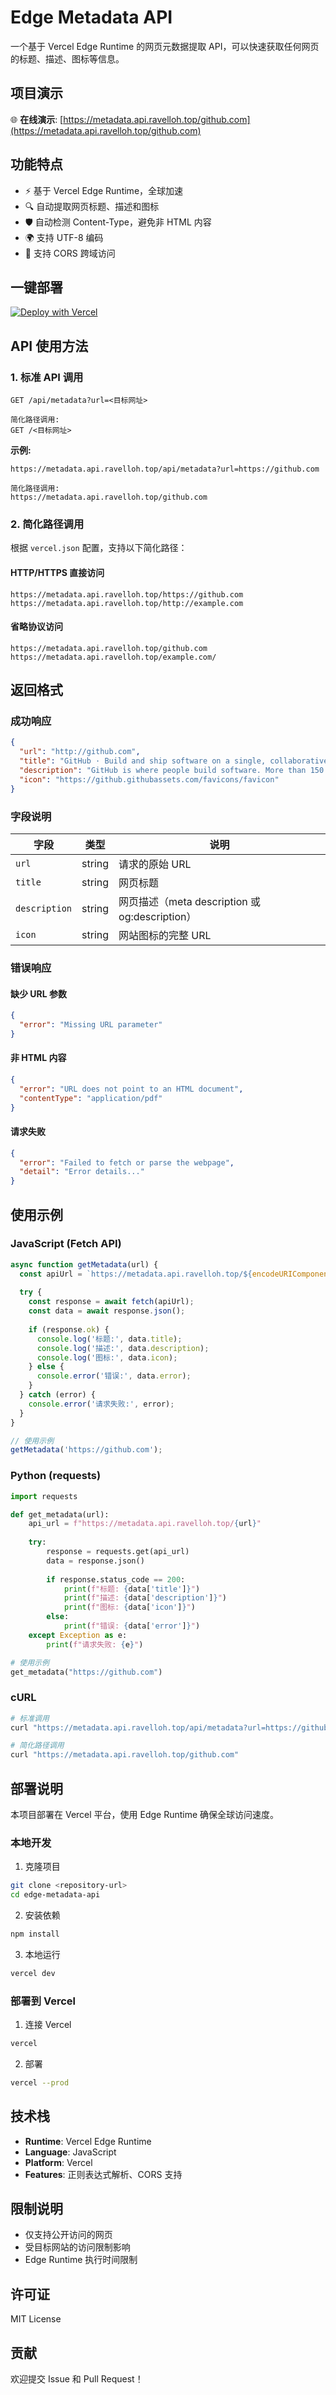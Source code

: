 # Edge Metadata API

一个基于 Vercel Edge Runtime 的网页元数据提取 API，可以快速获取任何网页的标题、描述、图标等信息。

## 项目演示

🌐 **在线演示**: [https://metadata.api.ravelloh.top/github.com](https://metadata.api.ravelloh.top/github.com)

## 功能特点

- ⚡ 基于 Vercel Edge Runtime，全球加速
- 🔍 自动提取网页标题、描述和图标
- 🛡️ 自动检测 Content-Type，避免非 HTML 内容
- 🌍 支持 UTF-8 编码
- 🚀 支持 CORS 跨域访问

## 一键部署
[![Deploy with Vercel](https://vercel.com/button)](https://vercel.com/new/clone?repository-url=https%3A%2F%2Fgithub.com%2FRavelloH%2Fedge-metadata-api)

## API 使用方法

### 1. 标准 API 调用

```
GET /api/metadata?url=<目标网址>

简化路径调用:
GET /<目标网址>
```

**示例:**
```
https://metadata.api.ravelloh.top/api/metadata?url=https://github.com

简化路径调用:
https://metadata.api.ravelloh.top/github.com
```

### 2. 简化路径调用

根据 `vercel.json` 配置，支持以下简化路径：

#### HTTP/HTTPS 直接访问
```
https://metadata.api.ravelloh.top/https://github.com
https://metadata.api.ravelloh.top/http://example.com
```

#### 省略协议访问
```
https://metadata.api.ravelloh.top/github.com
https://metadata.api.ravelloh.top/example.com/
```

## 返回格式

### 成功响应

```json
{
  "url": "http://github.com",
  "title": "GitHub · Build and ship software on a single, collaborative platform · GitHub",
  "description": "GitHub is where people build software. More than 150 million people use GitHub to discover, fork, and contribute to over 420 million projects.",
  "icon": "https://github.githubassets.com/favicons/favicon"
}
```

### 字段说明

| 字段 | 类型 | 说明 |
|------|------|------|
| `url` | string | 请求的原始 URL |
| `title` | string | 网页标题 |
| `description` | string | 网页描述（meta description 或 og:description） |
| `icon` | string | 网站图标的完整 URL |

### 错误响应

#### 缺少 URL 参数
```json
{
  "error": "Missing URL parameter"
}
```

#### 非 HTML 内容
```json
{
  "error": "URL does not point to an HTML document",
  "contentType": "application/pdf"
}
```

#### 请求失败
```json
{
  "error": "Failed to fetch or parse the webpage",
  "detail": "Error details..."
}
```

## 使用示例

### JavaScript (Fetch API)

```javascript
async function getMetadata(url) {
  const apiUrl = `https://metadata.api.ravelloh.top/${encodeURIComponent(url)}`;
  
  try {
    const response = await fetch(apiUrl);
    const data = await response.json();
    
    if (response.ok) {
      console.log('标题:', data.title);
      console.log('描述:', data.description);
      console.log('图标:', data.icon);
    } else {
      console.error('错误:', data.error);
    }
  } catch (error) {
    console.error('请求失败:', error);
  }
}

// 使用示例
getMetadata('https://github.com');
```

### Python (requests)

```python
import requests

def get_metadata(url):
    api_url = f"https://metadata.api.ravelloh.top/{url}"
    
    try:
        response = requests.get(api_url)
        data = response.json()
        
        if response.status_code == 200:
            print(f"标题: {data['title']}")
            print(f"描述: {data['description']}")
            print(f"图标: {data['icon']}")
        else:
            print(f"错误: {data['error']}")
    except Exception as e:
        print(f"请求失败: {e}")

# 使用示例
get_metadata("https://github.com")
```

### cURL

```bash
# 标准调用
curl "https://metadata.api.ravelloh.top/api/metadata?url=https://github.com"

# 简化路径调用
curl "https://metadata.api.ravelloh.top/github.com"
```

## 部署说明

本项目部署在 Vercel 平台，使用 Edge Runtime 确保全球访问速度。

### 本地开发

1. 克隆项目
```bash
git clone <repository-url>
cd edge-metadata-api
```

2. 安装依赖
```bash
npm install
```

3. 本地运行
```bash
vercel dev
```

### 部署到 Vercel

1. 连接 Vercel
```bash
vercel
```

2. 部署
```bash
vercel --prod
```

## 技术栈

- **Runtime**: Vercel Edge Runtime
- **Language**: JavaScript
- **Platform**: Vercel
- **Features**: 正则表达式解析、CORS 支持

## 限制说明

- 仅支持公开访问的网页
- 受目标网站的访问限制影响
- Edge Runtime 执行时间限制

## 许可证

MIT License

## 贡献

欢迎提交 Issue 和 Pull Request！
